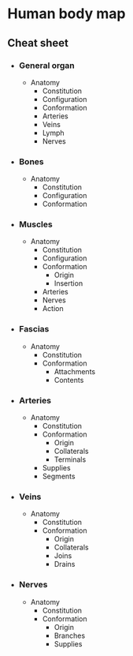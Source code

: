 # Human body map
## Cheat sheet
- ### General organ
    - Anatomy
        - Constitution
        - Configuration
        - Conformation
        - Arteries
        - Veins
        - Lymph
        - Nerves
- ### Bones
    - Anatomy
        - Constitution
        - Configuration
        - Conformation
- ### Muscles
    - Anatomy
        - Constitution
        - Configuration
        - Conformation
            - Origin
            - Insertion
        - Arteries
        - Nerves
        - Action
- ### Fascias
    - Anatomy
        - Constitution
        - Conformation
            - Attachments
            - Contents
- ### Arteries
    - Anatomy
        - Constitution
        - Conformation
            - Origin
            - Collaterals
            - Terminals
        - Supplies
        - Segments
- ### Veins
    - Anatomy
        - Constitution
        - Conformation
            - Origin
            - Collaterals
            - Joins
            - Drains
- ### Nerves
    - Anatomy
        - Constitution
		- Conformation
			- Origin
			- Branches
			- Supplies
